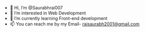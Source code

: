 - 👋 Hi, I’m @Saurabhrai007
- 👀 I’m interested in Web Development
- 🌱 I’m currently learning Front-end development
- 📫 You can reach me by my Email- raisaurabh2001@gmail.com

<!---
Saurabhrai007/Saurabhrai007 is a ✨ special ✨ repository because its `README.md` (this file) appears on your GitHub profile.
You can click the Preview link to take a look at your changes.
--->

